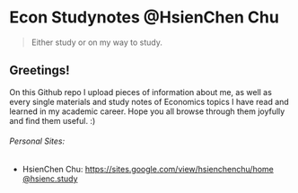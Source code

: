 # Econ Studynotes @HsienChen Chu
> Either study or on my way to study. 
## Greetings!

On this Github repo I upload pieces of information about me, as well as every single materials and study notes of Economics topics I have read and learned in my academic career. Hope you all browse through them joyfully and find them useful. :)

###### Personal Sites:
- HsienChen Chu:
  https://sites.google.com/view/hsienchenchu/home
\
[@hsienc.study](https://www.instagram.com/hsienc.study/)

